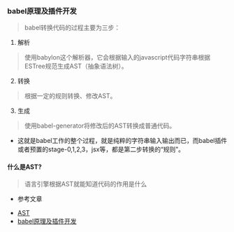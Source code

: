 ### babel原理及插件开发
> babel转换代码的过程主要为三步：
1. 解析
> 使用babylon这个解析器，它会根据输入的javascript代码字符串根据ESTree规范生成AST（抽象语法树）。
2. 转换
> 根据一定的规则转换、修改AST。
3. 生成
> 使用babel-generator将修改后的AST转换成普通代码。
* 这就是babel工作的整个过程，就是纯粹的字符串输入输出而已，而babel插件或者预置的stage-0,1,2,3，jsx等，都是第二步转换的“规则”。

#### 什么是AST?
> 语言引擎根据AST就能知道代码的作用是什么



* 参考文章
- [AST](https://astexplorer.net/)
- [babel原理及插件开发](https://github.com/tgxhx/blog/issues/4)

